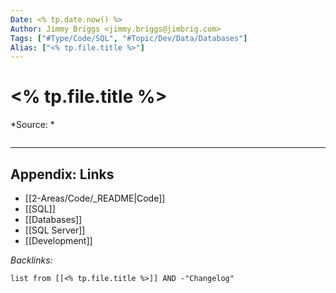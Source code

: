 ```yaml
---
Date: <% tp.date.now() %>
Author: Jimmy Briggs <jimmy.briggs@jimbrig.com>
Tags: ["#Type/Code/SQL", "#Topic/Dev/Data/Databases"]
Alias: ["<% tp.file.title %>"]
---
```


# <% tp.file.title %>

*Source: *

```SQL

```


***

## Appendix: Links

- [[2-Areas/Code/_README|Code]]
- [[SQL]]
- [[Databases]]
- [[SQL Server]]
- [[Development]]

*Backlinks:*

```dataview
list from [[<% tp.file.title %>]] AND -"Changelog"
```